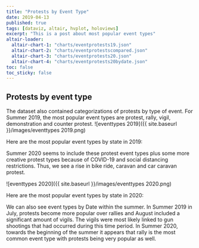 ```yaml
---
title: "Protests by Event Type"
date: 2019-04-13
published: true
tags: [dataviz, altair, hvplot, holoviews]
excerpt: "This is a post about most popular event types"
altair-loader:
  altair-chart-1: "charts/eventprotests19.json"
  altair-chart-2: "charts/eventprotestscompared.json"
  altair-chart-3: "charts/eventprotests20.json"
  altair-chart-4: "charts/eventprotests20bydate.json"
toc: false
toc_sticky: false
---
```



## Protests by event type 

The dataset also contained categorizations of protests by type of event. For Summer 2019, the most popular event types are protest, rally, vigil, demonstration and counter protest. 
![eventtypes 2019]({{ site.baseurl }}/images/eventtypes 2019.png)

Here are the most popular event types by state in 2019:
<div id="altair-chart-1"></div>

Summer 2020 seems to include these protest event types plus some more creative protest types because of COVID-19 and social distancing restrictions. Thus, we see a rise in bike ride, caravan and car caravan protest. 

![eventtypes 2020]({{ site.baseurl }}/images/eventtypes 2020.png)

Here are the most popular event types by state in 2020:
<div id="altair-chart-3"></div>

We can also see event types by Date within the summer. In Summer 2019 in July, protests become more popular over rallies and August included a significant amount of vigils. The vigils were most likely linked to gun shootings that had occurred during this time period. In Summer 2020, towards the beginning of the summer it appears that rally is the most common event type with protests being very popular as well.

<div id="altair-chart-2"></div>


